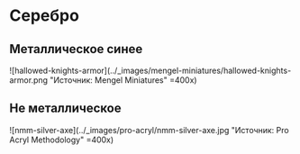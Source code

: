 # Серебро

## Металлическое синее

![hallowed-knights-armor](../_images/mengel-miniatures/hallowed-knights-armor.png "Источник: Mengel Miniatures" =400x)

## Не металлическое

![nmm-silver-axe](../_images/pro-acryl/nmm-silver-axe.jpg "Источник: Pro Acryl Methodology" =400x)